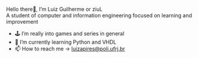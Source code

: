 Hello there👋, I’m Luiz Guilherme or ziuL<br>A student of computer and information engineering focused on learning and improvement

- 🕹 I’m really into games and series in general
- 🌱 I’m currently learning Python and VHDL
- 📫 How to reach me -> luizapires@poli.ufrj.br

<!---
ziuLGAP/ziuLGAP is a ✨ special ✨ repository because its `README.md` (this file) appears on your GitHub profile.
You can click the Preview link to take a look at your changes.
--->
